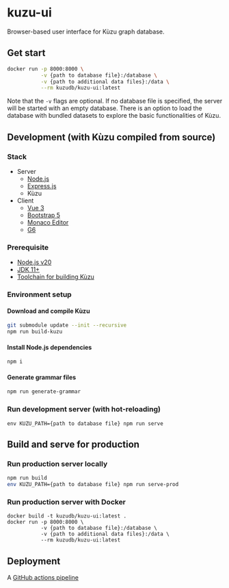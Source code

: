 # kuzu-ui
Browser-based user interface for Kùzu graph database.

## Get start
```bash
docker run -p 8000:8000 \
           -v {path to database file}:/database \
           -v {path to additional data files}:/data \
           --rm kuzudb/kuzu-ui:latest
```
Note that the `-v` flags are optional. If no database file is specified, the server will be started with an empty database. 
There is an option to load the database with bundled datasets to explore the basic functionalities of Kùzu.

## Development (with Kùzu compiled from source)
### Stack
- Server
  - [Node.js](https://nodejs.org)
  - [Express.js](https://expressjs.com/)
  - Kùzu
- Client
  - [Vue 3](https://vuejs.org/)
  - [Bootstrap 5](https://getbootstrap.com/docs/5.0/)
  - [Monaco Editor](https://microsoft.github.io/monaco-editor/)
  - [G6](https://github.com/antvis/G6)

### Prerequisite
- [Node.js v20](https://nodejs.org/dist/latest-v20.x/)
- [JDK 11+](https://jdk.java.net/11/)
- [Toolchain for building Kùzu](https://kuzudb.com/docusaurus/development/building-kuzu)

### Environment setup
#### Download and compile Kùzu
```bash
git submodule update --init --recursive
npm run build-kuzu 
```

#### Install Node.js dependencies
```bash
npm i
```

#### Generate grammar files
```bash
npm run generate-grammar
```

### Run development server (with hot-reloading)
```
env KUZU_PATH={path to database file} npm run serve
```

## Build and serve for production
### Run production server locally
```bash
npm run build
env KUZU_PATH={path to database file} npm run serve-prod
```

### Run production server with Docker
```
docker build -t kuzudb/kuzu-ui:latest .
docker run -p 8000:8000 \
           -v {path to database file}:/database \
           -v {path to additional data files}:/data \
           --rm kuzudb/kuzu-ui:latest
```

## Deployment
A [GitHub actions pipeline]()
